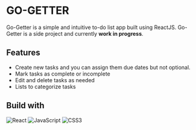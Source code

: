 # GO-GETTER

Go-Getter is a simple and intuitive to-do list app built using ReactJS. Go-Getter is a
side project and currently **work in progress**.


## Features

- Create new tasks and you can assign them due dates but not optional.
- Mark tasks as complete or incomplete
- Edit and delete tasks as needed
- Lists to categorize tasks
## Build with

![React](https://img.shields.io/badge/react-%2320232a.svg?style=for-the-badge&logo=react&logoColor=%2361DAFB) ![JavaScript](https://img.shields.io/badge/javascript-%23323330.svg?style=for-the-badge&logo=javascript&logoColor=%23F7DF1E) ![CSS3](https://img.shields.io/badge/css3-%231572B6.svg?style=for-the-badge&logo=css3&logoColor=white) 